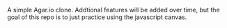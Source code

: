 A simple Agar.io clone.  Addtional features will be added over time, but the goal of this repo is to just practice using the javascript canvas.
